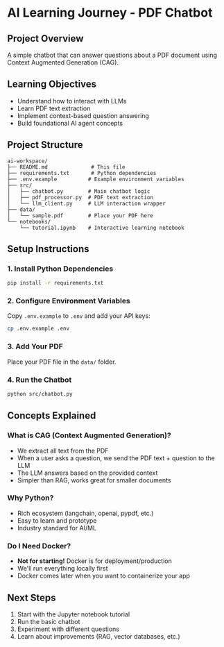 # AI Learning Journey - PDF Chatbot

## Project Overview
A simple chatbot that can answer questions about a PDF document using Context Augmented Generation (CAG).

## Learning Objectives
- Understand how to interact with LLMs
- Learn PDF text extraction
- Implement context-based question answering
- Build foundational AI agent concepts

## Project Structure
```
ai-workspace/
├── README.md              # This file
├── requirements.txt       # Python dependencies
├── .env.example          # Example environment variables
├── src/
│   ├── chatbot.py        # Main chatbot logic
│   ├── pdf_processor.py  # PDF text extraction
│   └── llm_client.py     # LLM interaction wrapper
├── data/
│   └── sample.pdf        # Place your PDF here
└── notebooks/
    └── tutorial.ipynb    # Interactive learning notebook
```

## Setup Instructions

### 1. Install Python Dependencies
```bash
pip install -r requirements.txt
```

### 2. Configure Environment Variables
Copy `.env.example` to `.env` and add your API keys:
```bash
cp .env.example .env
```

### 3. Add Your PDF
Place your PDF file in the `data/` folder.

### 4. Run the Chatbot
```bash
python src/chatbot.py
```

## Concepts Explained

### What is CAG (Context Augmented Generation)?
- We extract all text from the PDF
- When a user asks a question, we send the PDF text + question to the LLM
- The LLM answers based on the provided context
- Simpler than RAG, works great for smaller documents

### Why Python?
- Rich ecosystem (langchain, openai, pypdf, etc.)
- Easy to learn and prototype
- Industry standard for AI/ML

### Do I Need Docker?
- **Not for starting!** Docker is for deployment/production
- We'll run everything locally first
- Docker comes later when you want to containerize your app

## Next Steps
1. Start with the Jupyter notebook tutorial
2. Run the basic chatbot
3. Experiment with different questions
4. Learn about improvements (RAG, vector databases, etc.)
